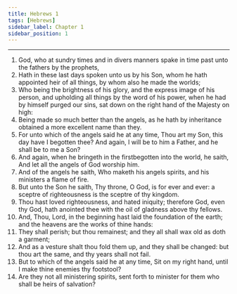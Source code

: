 ```yaml
---
title: Hebrews 1
tags: [Hebrews]
sidebar_label: Chapter 1
sidebar_position: 1
---
```


---
1. God, who at sundry times and in divers manners spake in time past unto the fathers by the prophets,
2. Hath in these last days spoken unto us by his Son, whom he hath appointed heir of all things, by whom also he made the worlds;
3. Who being the brightness of his glory, and the express image of his person, and upholding all things by the word of his power, when he had by himself purged our sins, sat down on the right hand of the Majesty on high:
4. Being made so much better than the angels, as he hath by inheritance obtained a more excellent name than they.
5. For unto which of the angels said he at any time, Thou art my Son, this day have I begotten thee? And again, I will be to him a Father, and he shall be to me a Son?
6. And again, when he bringeth in the firstbegotten into the world, he saith, And let all the angels of God worship him.
7. And of the angels he saith, Who maketh his angels spirits, and his ministers a flame of fire.
8. But unto the Son he saith, Thy throne, O God, is for ever and ever: a sceptre of righteousness is the sceptre of thy kingdom.
9. Thou hast loved righteousness, and hated iniquity; therefore God, even thy God, hath anointed thee with the oil of gladness above thy fellows.
10. And, Thou, Lord, in the beginning hast laid the foundation of the earth; and the heavens are the works of thine hands:
11. They shall perish; but thou remainest; and they all shall wax old as doth a garment;
12. And as a vesture shalt thou fold them up, and they shall be changed: but thou art the same, and thy years shall not fail.
13. But to which of the angels said he at any time, Sit on my right hand, until I make thine enemies thy footstool?
14. Are they not all ministering spirits, sent forth to minister for them who shall be heirs of salvation?